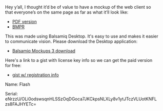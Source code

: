 Hey y’all, I thought it’d be of value to have a mockup of the web client so that everyone’s on the same page as far as what it’ll look like: 
* [PDF version](../bazaar_web.pdf)
* [BMPR](bazaar_web.pdf)

This was made using Balsamiq Desktop. It's easy to use and makes it easier to communicate vision. Please download the Desktop application:

* [Balsamiq Mockups 3 download](https://balsamiq.com/download/)



Here's a link to a gist with license key info so we can get the paid version for free:
* [gist w/ registration info](https://gist.github.com/folt/a98e9368dbe1dcbfce7198c16b862c92)

Name: Flash 

Serial: eNrzzU/OLi0odswsqnHLSSzOqDGoca7JKCkpsNLXLy8v1ytJTczVLUotKNFLzs8FAJHYETc=
